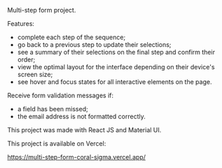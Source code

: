 Multi-step form project.

Features:
- complete each step of the sequence;
- go back to a previous step to update their selections;
- see a summary of their selections on the final step and confirm their order;
- view the optimal layout for the interface depending on their device's screen size;
- see hover and focus states for all interactive elements on the page.

Receive form validation messages if:
- a field has been missed;
- the email address is not formatted correctly.

This project was made with React JS and Material UI. 

This project is available on Vercel:

https://multi-step-form-coral-sigma.vercel.app/
